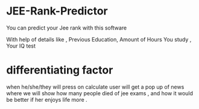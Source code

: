# JEE-Rank-Predictor
You can predict your Jee rank with this software 

With help of details like , Previous Education, Amount of Hours You study , Your IQ test

# differentiating factor
when he/she/they will press on calculate 
user will get a pop up of news where we will show how many people died of jee exams , and how it would be better if her enjoys life more .
